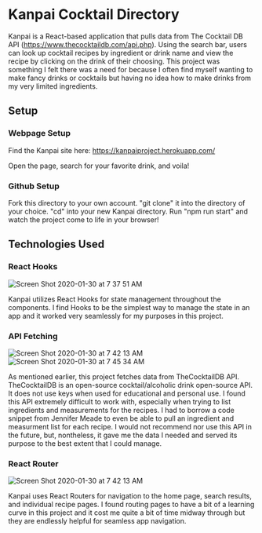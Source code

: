 # Kanpai Cocktail Directory

Kanpai is a React-based application that pulls data from The Cocktail DB API (https://www.thecocktaildb.com/api.php). Using the search bar, users can look up cocktail recipes by ingredient or drink name and view the recipe by clicking on the drink of their choosing. This project was something I felt there was a need for because I often find myself wanting to make fancy drinks or cocktails but having no idea how to make drinks from my very limited ingredients.

## Setup

### Webpage Setup

Find the Kanpai site here: https://kanpaiproject.herokuapp.com/

Open the page, search for your favorite drink, and voila!

### Github Setup

Fork this directory to your own account. "git clone" it into the directory of your choice. "cd" into your new Kanpai directory. Run "npm run start" and watch the project come to life in your browser!

## Technologies Used

### React Hooks
![Screen Shot 2020-01-30 at 7 37 51 AM](https://user-images.githubusercontent.com/57779829/73464262-7e534180-4333-11ea-94db-17a19e731a8e.png)

Kanpai utilizes React Hooks for state management throughout the components. I find Hooks to be the simplest way to manage the state in an app and it worked very seamlessly for my purposes in this project. 

### API Fetching
![Screen Shot 2020-01-30 at 7 42 13 AM](https://user-images.githubusercontent.com/57779829/73464624-12250d80-4334-11ea-8a00-fb30508ce01f.png)
![Screen Shot 2020-01-30 at 7 45 34 AM](https://user-images.githubusercontent.com/57779829/73464950-82339380-4334-11ea-8971-3640c192d8e9.png)

As mentioned earlier, this project fetches data from TheCocktailDB API. TheCocktailDB is an open-source cocktail/alcoholic drink open-source API. It does not use keys when used for educational and personal use. I found this API extremely difficult to work with, especially when trying to list ingredients and measurements for the recipes. I had to borrow a code snippet from Jennifer Meade to even be able to pull an ingredient and measurment list for each recipe. I would not recommend nor use this API in the future, but, nontheless, it gave me the data I needed and served its purpose to the best extent that I could manage.

### React Router

![Screen Shot 2020-01-30 at 7 42 13 AM](https://user-images.githubusercontent.com/57779829/73465524-5bc22800-4335-11ea-9a46-c63154bdfa7d.png)

Kanpai uses React Routers for navigation to the home page, search results, and individual recipe pages. I found routing pages to have a bit of a learning curve in this project and it cost me quite a bit of time midway through but they are endlessly helpful for seamless app navigation. 


